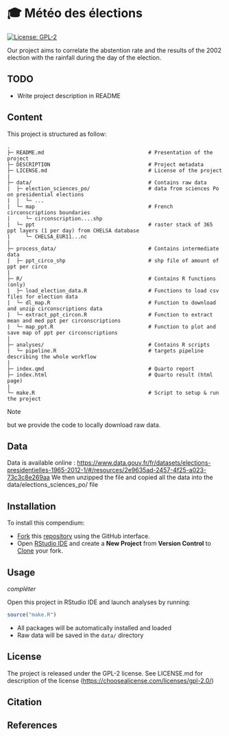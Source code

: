 # :mortar_board: Météo des élections

[![License:
GPL-2](https://img.shields.io/badge/License-GPL%20v2-blue.svg)](https://choosealicense.com/licenses/gpl-2.0/)

Our project aims to correlate the abstention rate and the results of the 2002 election with the rainfall during the day of the election.


## TODO

- Write project description in README


## Content

This project is structured as follow:

```
.
├─ README.md                                  # Presentation of the project
├─ DESCRIPTION                                # Project metadata
├─ LICENSE.md                                 # License of the project
|
├─ data/                                      # Contains raw data
|  ├─ election_sciences_po/                   # data from sciences Po on presidential elections
|  |  └─ ...
|  └─ map                                     # French circonscriptions boundaries
|     └─ circonscription....shp               
|  └─ ppt                                     # raster stack of 365 ppt layers (1 per day) from CHELSA database
|     └─ CHELSA_EUR11...nc                    
|
├─ process_data/                              # Contains intermediate data
|  ├─ ppt_circo_shp                           # shp file of amount of ppt per circo
|
├─ R/                                         # Contains R functions (only)
|  ├─ load_election_data.R                    # Functions to load csv files for election data
|  └─ dl_map.R                                # Function to download and unzip circonscriptions data
|  └─ extract_ppt_circon.R                    # Function to extract mean and med ppt per circonscriptions
|  └─ map_ppt.R                               # Function to plot and save map of ppt per circonscriptions
|
├─ analyses/                                  # Contains R scripts
|  └─ pipeline.R                              # targets pipeline describing the whole workflow
|
├─ index.qmd                                  # Quarto report
├─ index.html                                 # Quarto result (html page)
|
└─ make.R                                     # Script to setup & run the project
```
> [!NOTE]
> but we provide the code to locally download raw data.

## Data

Data is available online : https://www.data.gouv.fr/fr/datasets/elections-presidentielles-1965-2012-1/#/resources/2e9635ad-2457-4f25-a023-73c3c8e269aa
We then unzipped the file and copied all the data into the data/elections_sciences_po/ file

## Installation

To install this compendium:

- [Fork](https://docs.github.com/en/get-started/quickstart/contributing-to-projects)
  this [repository](https://github.com/cdoucerain/meteo_des_elections.git) using the GitHub interface.
- Open [RStudio IDE](https://posit.co/products/open-source/rstudio/) and create a 
  **New Project** from **Version Control** to [Clone](https://docs.github.com/en/repositories/creating-and-managing-repositories/cloning-a-repository)
  your fork.

## Usage

*compléter*

Open this project in RStudio IDE and launch analyses by running:

```r
source("make.R")
```

- All packages will be automatically installed and loaded
- Raw data will be saved in the `data/` directory

## License

The project is released under the GPL-2 license. 
See LICENSE.md for description of the license (https://choosealicense.com/licenses/gpl-2.0/)

## Citation



## References


